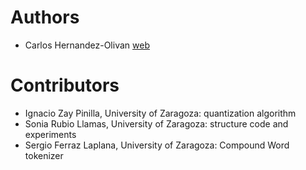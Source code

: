 Authors
============

* Carlos Hernandez-Olivan [web](https://carlosholivan.github.io)

Contributors
============
* Ignacio Zay Pinilla, University of Zaragoza: quantization algorithm
* Sonia Rubio Llamas, University of Zaragoza:  structure code and experiments
* Sergio Ferraz Laplana, University of Zaragoza: Compound Word tokenizer